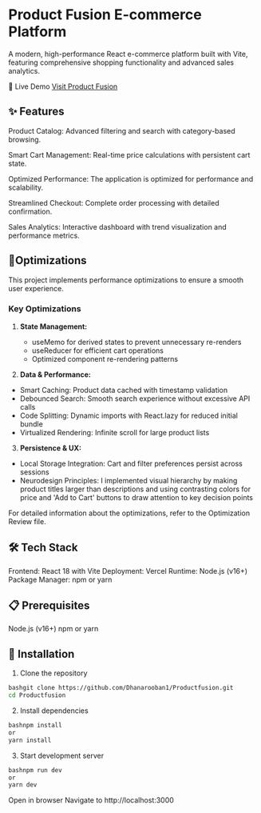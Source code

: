 # Product Fusion E-commerce Platform

A modern, high-performance React e-commerce platform built with Vite, featuring comprehensive shopping functionality and advanced sales analytics.

🚀 Live Demo
[Visit Product Fusion](https://productfusion.vercel.app/)

## ✨ Features
Product Catalog: Advanced filtering and search with category-based browsing.

Smart Cart Management: Real-time price calculations with persistent cart state.

Optimized Performance: The application is optimized for performance and scalability.

Streamlined Checkout: Complete order processing with detailed confirmation.

Sales Analytics: Interactive dashboard with trend visualization and performance metrics.

## 🔧Optimizations
This project implements performance optimizations to ensure a smooth user experience. 

### Key Optimizations

1. **State Management:**
   - useMemo for derived states to prevent unnecessary re-renders
   - useReducer for efficient cart operations
   - Optimized component re-rendering patterns

2. **Data & Performance:**
- Smart Caching: Product data cached with timestamp validation
- Debounced Search: Smooth search experience without excessive API calls
- Code Splitting: Dynamic imports with React.lazy for reduced initial bundle
- Virtualized Rendering: Infinite scroll for large product lists

3. **Persistence & UX:**
- Local Storage Integration: Cart and filter preferences persist across sessions
- Neurodesign Principles: I implemented visual hierarchy by making product titles larger than descriptions and using contrasting colors for price and 'Add to Cart' buttons to draw attention to key decision points

For detailed information about the optimizations, refer to the Optimization Review file.

## 🛠️ Tech Stack

Frontend: React 18 with Vite
Deployment: Vercel
Runtime: Node.js (v16+)
Package Manager: npm or yarn

## 📋 Prerequisites

Node.js (v16+)
npm or yarn

## 🚀 Installation

1. Clone the repository
```bash
bashgit clone https://github.com/Dhanarooban1/Productfusion.git
cd Productfusion
```

2. Install dependencies
```bash
bashnpm install
or
yarn install
```
3. Start development server
```bash
bashnpm run dev
or
yarn dev
```

Open in browser
Navigate to http://localhost:3000

